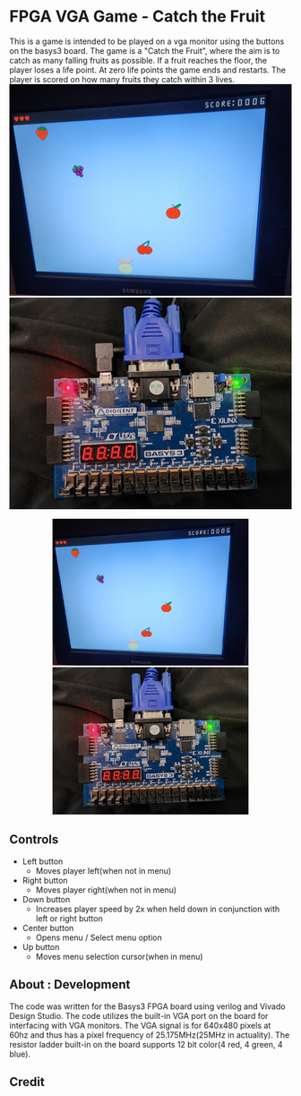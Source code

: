 # FPGA VGA Game -  Catch the Fruit
This is a game is intended to be played on a vga monitor using the buttons on the basys3 board. The game is a "Catch the Fruit", where the aim is to catch as many falling fruits as possible. 
If a fruit reaches the floor, the player loses a life point. At zero life points the game ends and restarts. 
The player is scored on how many fruits they catch within 3 lives.
![alt text](https://github.com/Wwaylon/FPGA_VGA_GAME/blob/main/images/catchthefruit.jpg?raw=true)
![basys3](https://github.com/Wwaylon/FPGA_VGA_GAME/blob/main/images/basys3.jpg?raw=true)

<p align="center">
  <img src="https://github.com/Wwaylon/FPGA_VGA_GAME/blob/main/images/catchthefruit.jpg?raw=true" width="350" title="basys3">
  <img src="https://github.com/Wwaylon/FPGA_VGA_GAME/blob/main/images/basys3.jpg?raw=true" width="350" title="basys3">
</p>

## Controls
- Left button
  - Moves player left(when not in menu)
- Right button
  - Moves player right(when not in menu)
- Down button
  - Increases player speed by 2x when held down in conjunction with left or right button
- Center button 
  - Opens menu / Select menu option
- Up button
  - Moves menu selection cursor(when in menu)

## About : Development
The code was written for the Basys3 FPGA board using verilog and Vivado Design Studio. The code utilizes the built-in VGA port on the board for interfacing with VGA monitors.
The VGA signal is for 640x480 pixels at 60hz and thus has a pixel frequency of 25.175MHz(25MHz in actuality).
The resistor ladder built-in on the board supports 12 bit color(4 red, 4 green, 4 blue). 


## Credit 

